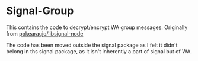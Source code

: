 # Signal-Group

This contains the code to decrypt/encrypt WA group messages.
Originally from [pokearaujo/libsignal-node](https://github.com/pokearaujo/libsignal-node)

The code has been moved outside the signal package as I felt it didn't belong in ths signal package, as it isn't inherently a part of signal but of WA.
